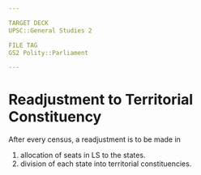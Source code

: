 ```yaml
---

TARGET DECK
UPSC::General Studies 2

FILE TAG
GS2 Polity::Parliament

---
```

# Readjustment to Territorial Constituency
After every census, a readjustment is to be made in 
1.  allocation of seats in LS to the states.
2.  division of each state into territorial constituencies.
